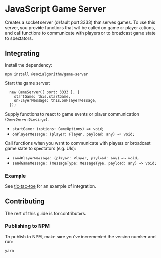 # JavaScript Game Server

Creates a socket server (default port 3333) that serves games. To use this server, you provide functions that will be called on game or player actions, and call functions to communicate with players or to broadcast game state to spectators.

## Integrating

Install the dependency:

`npm install @socialgorithm/game-server`

Start the game server:

```
  new GameServer({ port: 3333 }, {
    startGame: this.startGame,
    onPlayerMessage: this.onPlayerMessage,
  });
```

Supply functions to react to game events or player communication (`GameServerBindings`):

* `startGame: (options: GameOptions) => void;`
* `onPlayerMessage: (player: Player, payload: any) => void;`

Call functions when you want to communicate with players or broadcast game state to spectators (e.g. UIs):

* `sendPlayerMessage: (player: Player, payload: any) => void;`
* `sendGameMessage: (messageType: MessageType, payload: any) => void;`

### Example

See [tic-tac-toe](https://github.com/socialgorithm/tic-tac-toe) for an example of integration.

## Contributing

The rest of this guide is for contributors.

### Publishing to NPM

To publish to NPM, make sure you've incremented the version number and run:

```
yarn 
```